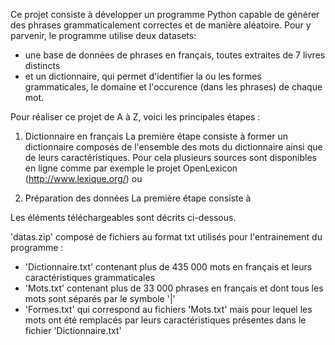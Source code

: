 Ce projet consiste à développer un programme Python capable de générer des phrases grammaticalement correctes et de manière aléatoire.
Pour y parvenir, le programme utilise deux datasets:
- une base de données de phrases en français, toutes extraites de 7 livres distincts
- et un dictionnaire, qui permet d'identifier la ou les formes grammaticales, le domaine et l'occurence (dans les phrases) de chaque mot.

Pour réaliser ce projet de A à Z, voici les principales étapes :

1) Dictionnaire en français
La première étape consiste à former un dictionnaire composés de l'ensemble des mots du dictionnaire ainsi que de leurs caractéristiques.
Pour cela plusieurs sources sont disponibles en ligne comme par exemple le projet OpenLexicon (http://www.lexique.org/) ou 


3) Préparation des données
La première étape consiste à 





Les éléments téléchargeables sont décrits ci-dessous.

'datas.zip' composé de fichiers au format txt utilisés pour l'entrainement du programme :
- 'Dictionnaire.txt' contenant plus de 435 000 mots en français et leurs caractéristiques grammaticales
- 'Mots.txt' contenant plus de 33 000 phrases en français et dont tous les mots sont séparés par le symbole '|'
- 'Formes.txt' qui correspond au fichiers 'Mots.txt' mais pour lequel les mots ont été remplacés par leurs caractéristiques présentes dans le fichier 'Dictionnaire.txt'
